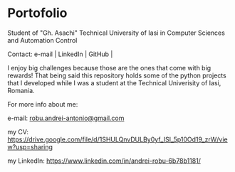 # Portofolio

Student of "Gh. Asachi" Technical University of Iasi in Computer Sciences and Automation Control

Contact: e-mail | LinkedIn | GitHub |

I enjoy big challenges because those are the ones that come with big rewards! That being said this repository holds some of the python projects that I developed while I was a student at the Technical Univerisity of Iasi, Romania.

For more info about me:

e-mail: robu.andrei-antonio@gmail.com

my CV: https://drive.google.com/file/d/1SHULQnvDULBy0yf_ISI_5p10Od19_zrW/view?usp=sharing

my LinkedIn: https://www.linkedin.com/in/andrei-robu-6b78b1181/
